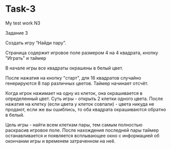 # Task-3
My test work N3


Задание 3


Создать игру “Найди пару”. 


Страница содержит игровое поле размером 4 на 4 квадрата, кнопку "Играть" и таймер

В начале игры все квадраты окрашены в белый цвет.

После нажатия на кнопку "старт", для 16 квадратов случайно генерируются 8 пар различных цветов. Таймер начинает отсчёт.

Когда игрок нажимает на одну из клеток, она окрашивается в определенный цвет. 
Суть игры - открыть 2 клетки одного цвета. 
После нажатия на клетку (если цвета у клеток совпали) - цвета никуда не продают, если же вы ошиблись, то оба квадрата окрашиваются обратно в белый.

Цель игры - найти всем клеткам пары, тем самым полностью раскрасив игровое поле.
После нахождения последней пары таймер останавливается и появляется всплывающее окно с информацией об окончании игры и временем затраченном на неё.
